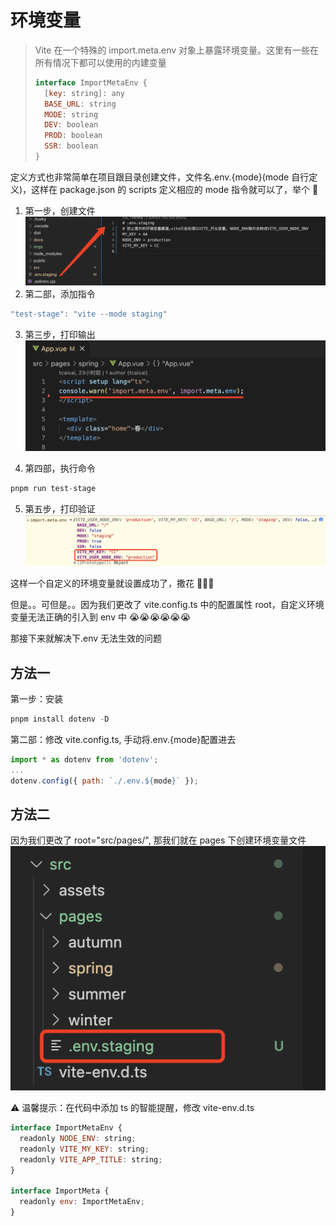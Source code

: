 # 环境变量

> Vite 在一个特殊的 import.meta.env 对象上暴露环境变量。这里有一些在所有情况下都可以使用的内建变量
>
> ```javascript
> interface ImportMetaEnv {
>   [key: string]: any
>   BASE_URL: string
>   MODE: string
>   DEV: boolean
>   PROD: boolean
>   SSR: boolean
> }
> ```

定义方式也非常简单在项目跟目录创建文件，文件名.env.{mode}(mode 自行定义)，这样在 package.json 的 scripts 定义相应的 mode 指令就可以了，举个 🌰

1. 第一步，创建文件
   <img src="../imgs/env_1.png" alt="env" title="env">
2. 第二部，添加指令

```javascript
"test-stage": "vite --mode staging"
```

3. 第三步，打印输出
   <img src="../imgs/env_2.png" alt="env" title="env">

4. 第四部，执行命令

```javascript
pnpm run test-stage
```

5. 第五步，打印验证
   <img src="../imgs/env_3.png" alt="env" title="env">

这样一个自定义的环境变量就设置成功了，撒花 🎉🎉🎉

但是。。可但是。。因为我们更改了 vite.config.ts 中的配置属性 root，自定义环境变量无法正确的引入到 env 中 😭😭😭😭😭😭

那接下来就解决下.env 无法生效的问题

## 方法一

第一步：安装

```javascript
pnpm install dotenv -D
```

第二部：修改 vite.config.ts, 手动将.env.{mode}配置进去

```javascript
import * as dotenv from 'dotenv';
...
dotenv.config({ path: `./.env.${mode}` });
```

## 方法二

因为我们更改了 root="src/pages/", 那我们就在 pages 下创建环境变量文件
<img src="../imgs/env_4.png" alt="env" title="env">

⚠️ 温馨提示：在代码中添加 ts 的智能提醒，修改 vite-env.d.ts

```javascript
interface ImportMetaEnv {
  readonly NODE_ENV: string;
  readonly VITE_MY_KEY: string;
  readonly VITE_APP_TITLE: string;
}

interface ImportMeta {
  readonly env: ImportMetaEnv;
}
```
